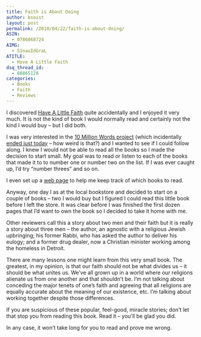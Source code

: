 ```yaml
---
title: Faith is About Doing
author: bsoist
layout: post
permalink: /2010/04/22/faith-is-about-doing/
ASIN:
  - 0786868724
AIMG:
  - 51nauIdGraL
ATITLE:
  - Have A Little Faith
dsq_thread_id:
  - 88865128
categories:
  - Books
  - Faith
  - Reviews
---
```

I discovered [Have A Little Faith][1] quite accidentally and I enjoyed it very much. It is not the kind of book I would normally read and certainly not the kind I would buy &#8211; but I did both.

I was very interested in the [10 Million Words project][2] (which incidentally [ended just today][3] &#8211; how weird is that?) and I wanted to see if I could follow along. I knew I would not be able to read all the books so I made the decision to start small. My goal was to read or listen to each of the books that made it to to number one or number two on the list. If I was ever caught up, I&#8217;d try &#8220;number threes&#8221; and so on. 

I even set up a [web page][4] to help me keep track of which books to read.

Anyway, one day I as at the local bookstore and decided to start on a couple of books &#8211; two I would buy but I figured I could read this little book before I left the store. It was clear before I was finished the first dozen pages that I&#8217;d want to own the book so I decided to take it home with me.

Other reviewers call this a story about two men and their faith but it is really a story about three men &#8211; the author, an agnostic with a religious Jewish upbringing; his former Rabbi, who has asked the author to deliver his eulogy; and a former drug dealer, now a Christian minister working among the homeless in Detroit.

There are many lessons one might learn from this very small book. The greatest, in my opinion, is that our faith should not be what divides us &#8211; it should be what unites us. We&#8217;ve all grown up in a world where our religions alienate us from one another and that shouldn&#8217;t be. I&#8217;m not talking about conceding the major tenets of one&#8217;s faith and agreeing that all religions are equally accurate about the meaning of our existence, etc. I&#8217;m talking about working together despite those differences.

If you are suspicious of these popular, feel-good, miracle stories; don&#8217;t let that stop you from reading this book. Read it &#8211; you&#8217;ll be glad you did.

In any case, it won&#8217;t take long for you to read and prove me wrong.

 [1]: http://www.amazon.com/Have-Little-Faith-True-Story/dp/0786868724?&#038;camp=213293&#038;linkCode=wey&#038;tag=weifyoasme-20&#038;creative=388373
 [2]: http://thegospelcoalition.org/blogs/10millionwords/
 [3]: http://thegospelcoalition.org/blogs/10millionwords/2010/04/22/in-the-towel-is-thrown/
 [4]: http://whsjr.soistmann.com/work/2010/04/23/new-york-times-best-sellers/